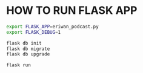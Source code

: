 # HOW TO RUN FLASK APP
```sh
export FLASK_APP=eriwan_podcast.py
export FLASK_DEBUG=1

flask db init
flask db migrate
flask db upgrade

flask run
```
